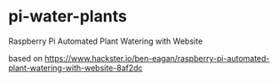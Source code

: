 # pi-water-plants
Raspberry Pi Automated Plant Watering with Website

based on https://www.hackster.io/ben-eagan/raspberry-pi-automated-plant-watering-with-website-8af2dc
